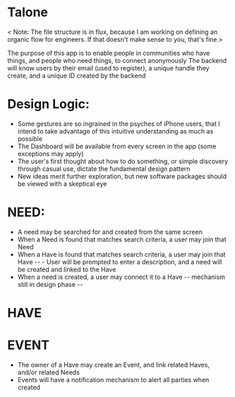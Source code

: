 # Talone

< Note: The file structure is in flux, because I am working on defining an organic flow for engineers.  If that doesn't make sense to you, that's fine.>

The purpose of this app is to enable people in communities who have things, and people who need things, to connect anonymously
The backend will know users by their email (used to register), a unique handle they create, and a unique ID created by the backend

# Design Logic:
- Some gestures are so ingrained in the psyches of iPhone users, that I intend to take advantage of this intuitive understanding as much as possible
- The Dashboard will be available from every screen in the app (some exceptions may apply)
- The user's first thought about how to do something, or simple discovery through casual use, dictate the fundamental design pattern
- New ideas merit further exploration, but new software packages should be viewed with a skeptical eye

# NEED:

- A need may be searched for and created from the same screen
- When a Need is found that matches search criteria, a user may join that Need
- When a Have is found that matches search criteria, a user may join that Have -- 
      - User will be prompted to enter a description, and a need will be created and linked to the Have
- When a need is created, a user may connect it to a Have -- mechanism still in design phase --

# HAVE

# EVENT

- The owner of a Have may create an Event, and link related Haves, and/or related Needs
- Events will have a notification mechanism to alert all parties when created
